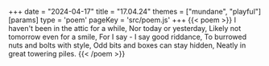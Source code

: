 +++
date = "2024-04-17"
title = "17.04.24"
themes = ["mundane", "playful"]
[params]
  type = 'poem'
  pageKey = 'src/poem.js'
+++
{{< poem >}}
I haven't been in the attic for a while,
Nor today or yesterday,
Likely not tomorrow even for a smile,
For I say - I say good riddance,
To burrowed nuts and bolts with style,
Odd bits and boxes can stay hidden,
Neatly in great towering piles.
{{< /poem >}}